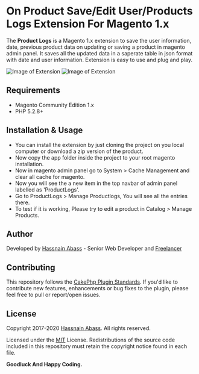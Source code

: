 # On Product Save/Edit User/Products Logs Extension For Magento 1.x
The **Product Logs** is a Magento 1.x extension to save the user information, date, previous product data on updating or saving a product in magento admin panel. It saves all the updated data in a saperate table in json format with date and user information. Extension is easy to use and plug and play.

![Image of Extension](http://i63.tinypic.com/2hheold.png)
![Image of Extension](http://i65.tinypic.com/2ntxyj6.png)

## Requirements

* Magento Community Edition 1.x
* PHP 5.2.8+

## Installation & Usage

* You can install the extension by just cloning the project on you local computer or download a zip version of the product.
* Now copy the app folder inside the project to your root magento installation.
* Now in magento admin panel go to System > Cache Management and clear all cache for magento.
* Now you will see the a new item in the top navbar of admin panel labelled as 'ProductLogs'.
* Go to ProductLogs > Manage Productlogs, You will see all the entries there.
* To test if it is working, Please try to edit a product in Catalog > Manage Products.

## Author

Developed by [Hassnain Abass](https://www.linkedin.com/in/hussnain-abass-b041b578/) - Senior Web Developer and [Freelancer](https://www.freelancer.com/u/Hussnain0163.html)

## Contributing

This repository follows the [CakePhp Plugin Standards](https://book.cakephp.org/3.0/en/plugins.html). If you'd like to contribute new features, enhancements or bug fixes to the plugin, please feel free to pull or report/open issues.

## License

Copyright 2017-2020 [Hassnain Abass](https://www.linkedin.com/in/hussnain-abass-b041b578/). All rights reserved.

Licensed under the [MIT](http://www.opensource.org/licenses/mit-license.php) License. Redistributions of the source code included in this repository must retain the copyright notice found in each file.

**Goodluck And Happy Coding.**